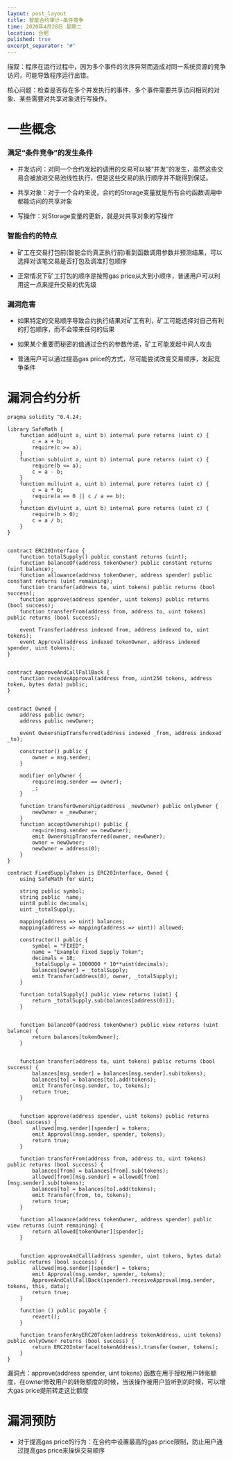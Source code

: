 ```yaml
---
layout: post_layout
title: 智能合约审计-条件竞争
time: 2020年4月28日 星期二
location: 合肥
pulished: true
excerpt_separator: "#"
---
```


描叙：程序在运行过程中，因为多个事件的次序异常而造成对同一系统资源的竞争访问，可能导致程序运行出错。

核心问题：检查是否存在多个并发执行的事件、多个事件需要共享访问相同的对象、某些需要对共享对象进行写操作。

# 一些概念

### 满足“条件竞争”的发生条件

- 并发访问：对同一个合约发起的调用的交易可以被“并发”的发生，虽然这些交易会被放进交易池线性执行，但是这些交易的执行顺序并不能得到保证。

- 共享对象：对于一个合约来说，合约的Storage变量就是所有合约函数调用中都能访问的共享对象

- 写操作：对Storage变量的更新，就是对共享对象的写操作

### 智能合约的特点

- 矿工在交易打包前(智能合约真正执行前)看到函数调用参数并预测结果，可以选择对该笔交易是否打包及调准打包顺序

- 正常情况下矿工打包的顺序是按照gas price从大到小顺序，普通用户可以利用这一点来提升交易的优先级

### 漏洞危害

- 如果特定的交易顺序导致合约执行结果对矿工有利，矿工可能选择对自己有利的打包顺序，而不会带来任何的后果

- 如果某个重要而秘密的值通过合约的参数传递，矿工可能发起中间人攻击

- 普通用户可以通过提高gas price的方式，尽可能尝试改变交易顺序，发起竞争条件

# 漏洞合约分析

```sol
pragma solidity ^0.4.24;

library SafeMath {
    function add(uint a, uint b) internal pure returns (uint c) {
        c = a + b;
        require(c >= a);
    }
    function sub(uint a, uint b) internal pure returns (uint c) {
        require(b <= a);
        c = a - b;
    }
    function mul(uint a, uint b) internal pure returns (uint c) {
        c = a * b;
        require(a == 0 || c / a == b);
    }
    function div(uint a, uint b) internal pure returns (uint c) {
        require(b > 0);
        c = a / b;
    }
}


contract ERC20Interface {
    function totalSupply() public constant returns (uint);
    function balanceOf(address tokenOwner) public constant returns (uint balance);
    function allowance(address tokenOwner, address spender) public constant returns (uint remaining);
    function transfer(address to, uint tokens) public returns (bool success);
    function approve(address spender, uint tokens) public returns (bool success);
    function transferFrom(address from, address to, uint tokens) public returns (bool success);

    event Transfer(address indexed from, address indexed to, uint tokens);
    event Approval(address indexed tokenOwner, address indexed spender, uint tokens);
}


contract ApproveAndCallFallBack {
    function receiveApproval(address from, uint256 tokens, address token, bytes data) public;
}


contract Owned {
    address public owner;
    address public newOwner;

    event OwnershipTransferred(address indexed _from, address indexed _to);

    constructor() public {
        owner = msg.sender;
    }

    modifier onlyOwner {
        require(msg.sender == owner);
        _;
    }

    function transferOwnership(address _newOwner) public onlyOwner {
        newOwner = _newOwner;
    }
    function acceptOwnership() public {
        require(msg.sender == newOwner);
        emit OwnershipTransferred(owner, newOwner);
        owner = newOwner;
        newOwner = address(0);
    }
}

contract FixedSupplyToken is ERC20Interface, Owned {
    using SafeMath for uint;

    string public symbol;
    string public  name;
    uint8 public decimals;
    uint _totalSupply;

    mapping(address => uint) balances;
    mapping(address => mapping(address => uint)) allowed;

    constructor() public {
        symbol = "FIXED";
        name = "Example Fixed Supply Token";
        decimals = 18;
        _totalSupply = 1000000 * 10**uint(decimals);
        balances[owner] = _totalSupply;
        emit Transfer(address(0), owner, _totalSupply);
    }

    function totalSupply() public view returns (uint) {
        return _totalSupply.sub(balances[address(0)]);
    }


    function balanceOf(address tokenOwner) public view returns (uint balance) {
        return balances[tokenOwner];
    }


    function transfer(address to, uint tokens) public returns (bool success) {
        balances[msg.sender] = balances[msg.sender].sub(tokens);
        balances[to] = balances[to].add(tokens);
        emit Transfer(msg.sender, to, tokens);
        return true;
    }


    function approve(address spender, uint tokens) public returns (bool success) {
        allowed[msg.sender][spender] = tokens;
        emit Approval(msg.sender, spender, tokens);
        return true;
    }

    function transferFrom(address from, address to, uint tokens) public returns (bool success) {
        balances[from] = balances[from].sub(tokens);
        allowed[from][msg.sender] = allowed[from][msg.sender].sub(tokens);
        balances[to] = balances[to].add(tokens);
        emit Transfer(from, to, tokens);
        return true;
    }

    function allowance(address tokenOwner, address spender) public view returns (uint remaining) {
        return allowed[tokenOwner][spender];
    }


    function approveAndCall(address spender, uint tokens, bytes data) public returns (bool success) {
        allowed[msg.sender][spender] = tokens;
        emit Approval(msg.sender, spender, tokens);
        ApproveAndCallFallBack(spender).receiveApproval(msg.sender, tokens, this, data);
        return true;
    }

    function () public payable {
        revert();
    }

    function transferAnyERC20Token(address tokenAddress, uint tokens) public onlyOwner returns (bool success) {
        return ERC20Interface(tokenAddress).transfer(owner, tokens);
    }
}
```
漏洞点：approve(address spender, uint tokens) 函数在用于授权用户转账额度，在owner修改用户的转账额度的时候，当该操作被用户监听到的时候，可以增大gas price提前转走这比额度

# 漏洞预防

- 对于提高gas price的行为：在合约中设置最高的gas price限制，防止用户通过提高gas price来操纵交易顺序
